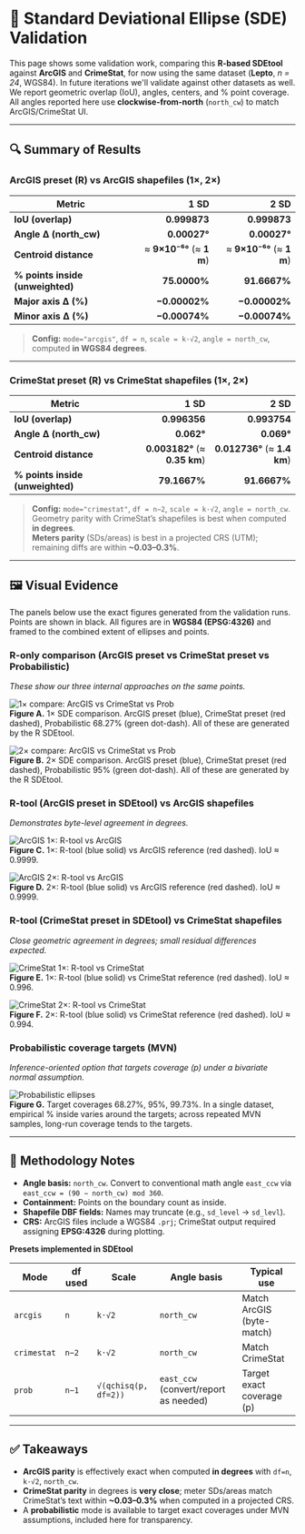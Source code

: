 # 🧪 Standard Deviational Ellipse (SDE) Validation

This page shows some validation work, comparing this **R-based SDEtool** against **ArcGIS** and **CrimeStat**, for now using the same dataset (**Lepto**, *n = 24*, WGS84). In future iterations we'll validate against other datasets as well. We report geometric overlap (IoU), angles, centers, and % point coverage. All angles reported here use **clockwise-from-north** (`north_cw`) to match ArcGIS/CrimeStat UI.

---

## 🔍 Summary of Results

### ArcGIS preset (R) vs ArcGIS shapefiles (1×, 2×)

| Metric | 1 SD | 2 SD |
|---|---:|---:|
| **IoU (overlap)** | **0.999873** | **0.999873** |
| **Angle Δ (north_cw)** | **0.00027°** | **0.00027°** |
| **Centroid distance** | ≈ **9×10⁻⁶°** (≈ **1 m**) | ≈ **9×10⁻⁶°** (≈ **1 m**) |
| **% points inside (unweighted)** | **75.0000%** | **91.6667%** |
| **Major axis Δ (%)** | **−0.00002%** | **−0.00002%** |
| **Minor axis Δ (%)** | **−0.00074%** | **−0.00074%** |

> **Config:** `mode="arcgis"`, `df = n`, `scale = k·√2`, `angle = north_cw`, computed **in WGS84 degrees**.

---

### CrimeStat preset (R) vs CrimeStat shapefiles (1×, 2×)

| Metric | 1 SD | 2 SD |
|---|---:|---:|
| **IoU (overlap)** | **0.996356** | **0.993754** |
| **Angle Δ (north_cw)** | **0.062°** | **0.069°** |
| **Centroid distance** | **0.003182°** (≈ **0.35 km**) | **0.012736°** (≈ **1.4 km**) |
| **% points inside (unweighted)** | **79.1667%** | **91.6667%** |

> **Config:** `mode="crimestat"`, `df = n−2`, `scale = k·√2`, `angle = north_cw`.  
> Geometry parity with CrimeStat’s shapefiles is best when computed **in degrees**.  
> **Meters parity** (SDs/areas) is best in a projected CRS (UTM); remaining diffs are within **~0.03–0.3%**.

---

## 🖼️ Visual Evidence

The panels below use the exact figures generated from the validation runs. Points are shown in black. All figures are in **WGS84 (EPSG:4326)** and framed to the combined extent of ellipses and points.

### R-only comparison (ArcGIS preset vs CrimeStat preset vs Probabilistic)
*These show our three internal approaches on the same points.*

![1× compare: ArcGIS vs CrimeStat vs Prob](figures/Compare_1x_Ronly.png)  
**Figure A.** 1× SDE comparison. ArcGIS preset (blue), CrimeStat preset (red dashed), Probabilistic 68.27% (green dot-dash). All of these are generated by the R SDEtool.

![2× compare: ArcGIS vs CrimeStat vs Prob](figures/Compare_2x_Ronly.png)  
**Figure B.** 2× SDE comparison. ArcGIS preset (blue), CrimeStat preset (red dashed), Probabilistic 95% (green dot-dash). All of these are generated by the R SDEtool.

### R-tool (ArcGIS preset in SDEtool) vs ArcGIS shapefiles
*Demonstrates byte-level agreement in degrees.*

![ArcGIS 1×: R-tool vs ArcGIS](figures/ArcGIS_R_vs_ArcRef_1x.png)  
**Figure C.** 1×: R-tool (blue solid) vs ArcGIS reference (red dashed). IoU ≈ 0.9999.

![ArcGIS 2×: R-tool vs ArcGIS](figures/ArcGIS_R_vs_ArcRef_2x.png)  
**Figure D.** 2×: R-tool (blue solid) vs ArcGIS reference (red dashed). IoU ≈ 0.9999.

### R-tool (CrimeStat preset in SDEtool) vs CrimeStat shapefiles
*Close geometric agreement in degrees; small residual differences expected.*

![CrimeStat 1×: R-tool vs CrimeStat](figures/CrimeStat_R_vs_CSRef_1x.png)  
**Figure E.** 1×: R-tool (blue solid) vs CrimeStat reference (red dashed). IoU ≈ 0.996.

![CrimeStat 2×: R-tool vs CrimeStat](figures/CrimeStat_R_vs_CSRef_2x.png)  
**Figure F.** 2×: R-tool (blue solid) vs CrimeStat reference (red dashed). IoU ≈ 0.994.

### Probabilistic coverage targets (MVN)
*Inference-oriented option that targets coverage \(p\) under a bivariate normal assumption.*

![Probabilistic ellipses](figures/Prob_ellipses.png)  
**Figure G.** Target coverages 68.27%, 95%, 99.73%. In a single dataset, empirical % inside varies around the targets; across repeated MVN samples, long-run coverage tends to the targets.

---

## 📐 Methodology Notes

- **Angle basis:** `north_cw`. Convert to conventional math angle `east_ccw` via `east_ccw = (90 − north_cw) mod 360`.
- **Containment:** Points on the boundary count as inside.
- **Shapefile DBF fields:** Names may truncate (e.g., `sd_level` → `sd_levl`).
- **CRS:** ArcGIS files include a WGS84 `.prj`; CrimeStat output required assigning **EPSG:4326** during plotting.

**Presets implemented in SDEtool**

| Mode        | df used | Scale | Angle basis | Typical use |
|-------------|---------|-------|-------------|-------------|
| `arcgis`    | `n`     | `k·√2` | `north_cw`  | Match ArcGIS (byte-match) |
| `crimestat` | `n−2`   | `k·√2` | `north_cw`  | Match CrimeStat |
| `prob`      | `n−1`   | `√(qchisq(p, df=2))` | `east_ccw` (convert/report as needed) | Target exact coverage \(p\) |

---

## ✅ Takeaways

- **ArcGIS parity** is effectively exact when computed **in degrees** with `df=n`, `k·√2`, `north_cw`.  
- **CrimeStat parity** in degrees is **very close**; meter SDs/areas match CrimeStat’s text within **~0.03–0.3%** when computed in a projected CRS.  
- A **probabilistic** mode is available to target exact coverages under MVN assumptions, included here for transparency.
